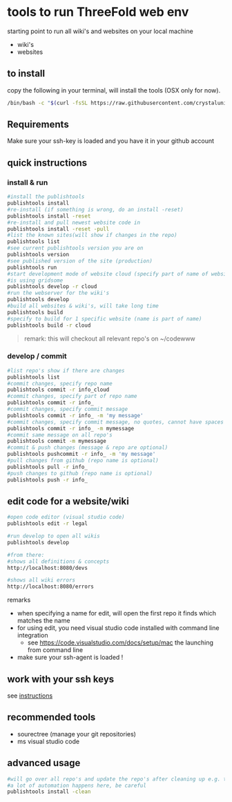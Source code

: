 # tools to run ThreeFold web env

starting point to run all wiki's and websites on your local machine

- wiki's
- websites

## to install

copy the following in your terminal, will install the tools (OSX only for now).

```bash
/bin/bash -c "$(curl -fsSL https://raw.githubusercontent.com/crystaluniverse/publishtools/master/scripts/install.sh)"
```

## Requirements

Make sure your ssh-key is loaded and you have it in your github account

## quick instructions

### install & run

```bash
#install the publishtools
publishtools install
#re-install (if something is wrong, do an install -reset)
publishtools install -reset
#re-install and pull newest website code in
publishtools install -reset -pull
#list the known sites(will show if changes in the repo)
publishtools list
#see current publishtools version you are on
publishtools version
#see published version of the site (production)
publishtools run
#start development mode of website cloud (specify part of name of website is good enough)
#is using gridsome
publishtools develop -r cloud
#run the webserver for the wiki's
publishtools develop
#build all websites & wiki's, will take long time
publishtools build
#specify to build for 1 specific website (name is part of name)
publishtools build -r cloud
```

> remark: this will checkout all relevant repo's on ~/codewww <BR>

### develop / commit

```bash
#list repo's show if there are changes
publishtools list
#commit changes, specify repo name
publishtools commit -r info_cloud
#commit changes, specify part of repo name
publishtools commit -r info_
#commit changes, specify commit message
publishtools commit -r info_ -m 'my message'
#commit changes, specify commit message, no quotes, cannot have spaces then
publishtools commit -r info_ -m mymessage
#commit same message on all repo's
publishtools commit -m mymessage
#commit & push changes (message & repo are optional)
publishtools pushcommit -r info_ -m 'my message'
#pull changes from github (repo name is optional)
publishtools pull -r info_
#push changes to github (repo name is optional)
publishtools push -r info_
```

## edit code for a website/wiki

```bash
#open code editor (visual studio code)
publishtools edit -r legal

#run develop to open all wikis
publishtools develop

#from there:
#shows all definitions & concepts
http://localhost:8080/devs

#shows all wiki errors
http://localhost:8080/errors  

```

remarks

- when specifying a name for edit, will open the first repo it finds which matches the name
- for using edit, you need visual studio code installed with command line integration
  - see https://code.visualstudio.com/docs/setup/mac the launching from command line
- make sure your ssh-agent is loaded !

## work with your ssh keys

see [instructions](docs/sshkey.md)

## recommended tools

- sourectree (manage your git repositories)
- ms visual studio code

## advanced usage

```bash
#will go over all repo's and update the repo's after cleaning up e.g. the wiki's
#a lot of automation happens here, be careful
publishtools install -clean
```
